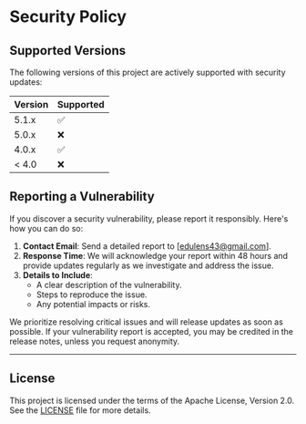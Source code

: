 # Security Policy

## Supported Versions

The following versions of this project are actively supported with security updates:

| Version | Supported          |
| ------- | ------------------ |
| 5.1.x   | :white_check_mark: |
| 5.0.x   | :x:                |
| 4.0.x   | :white_check_mark: |
| < 4.0   | :x:                |

## Reporting a Vulnerability

If you discover a security vulnerability, please report it responsibly. Here's how you can do so:

1. **Contact Email**: Send a detailed report to [edulens43@gmail.com].  
2. **Response Time**: We will acknowledge your report within 48 hours and provide updates regularly as we investigate and address the issue.  
3. **Details to Include**:  
   - A clear description of the vulnerability.  
   - Steps to reproduce the issue.  
   - Any potential impacts or risks.  

We prioritize resolving critical issues and will release updates as soon as possible. If your vulnerability report is accepted, you may be credited in the release notes, unless you request anonymity.

---

## License

This project is licensed under the terms of the Apache License, Version 2.0.  
See the [LICENSE](LICENSE) file for more details.

